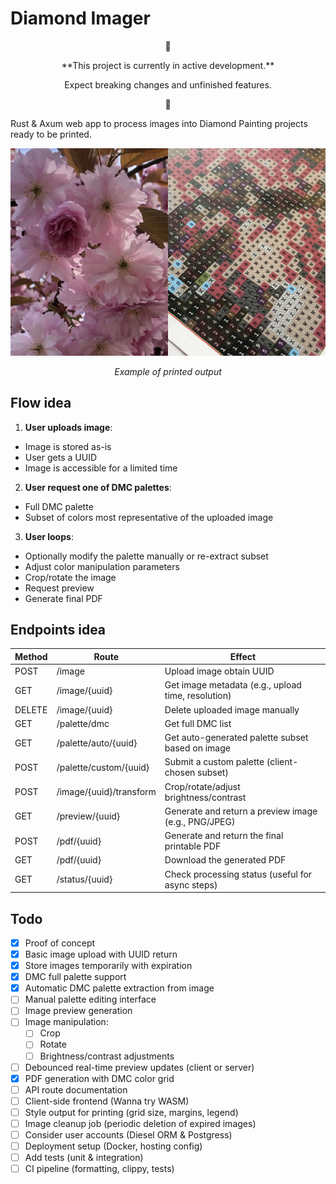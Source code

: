# Diamond Imager

<p align="center"> 🚧 </p>
<p align="center"> **This project is currently in active development.** </p>
<p align="center"> Expect breaking changes and unfinished features. </p>
<p align="center"> 🚧 </p>

Rust & Axum web app to process images into Diamond Painting projects ready to be printed.

<p align="center">
  <img alt="Example printed output" src="res/dithering_result.png">
</p>
<p align="center">
  <em> Example of printed output </em>
</p>

## Flow idea
1. **User uploads image**:
  - Image is stored as-is
  - User gets a UUID
  - Image is accessible for a limited time
2. **User request one of DMC palettes**:
  - Full DMC palette
  - Subset of colors most representative of the uploaded image
3. **User loops**:
  - Optionally modify the palette manually or re-extract subset
  - Adjust color manipulation parameters
  - Crop/rotate the image
  - Request preview
  - Generate final PDF

## Endpoints idea
| Method | Route | Effect |
|---|---|---|
| POST | /image | Upload image obtain UUID |
| GET | /image/{uuid} | Get image metadata (e.g., upload time, resolution) |
| DELETE | 	/image/{uuid} | Delete uploaded image manually |
| GET | /palette/dmc | Get full DMC list |
| GET | /palette/auto/{uuid} | Get auto-generated palette subset based on image |
| POST | /palette/custom/{uuid} | Submit a custom palette (client-chosen subset) |
| POST | /image/{uuid}/transform | Crop/rotate/adjust brightness/contrast |
| GET |	/preview/{uuid} | Generate and return a preview image (e.g., PNG/JPEG) |
| POST | /pdf/{uuid} | Generate and return the final printable PDF |
| GET | /pdf/{uuid} | 	Download the generated PDF |
| GET | /status/{uuid} | 	Check processing status (useful for async steps) |

## Todo
- [x] Proof of concept
- [x] Basic image upload with UUID return
- [x] Store images temporarily with expiration
- [x] DMC full palette support
- [x] Automatic DMC palette extraction from image
- [ ] Manual palette editing interface
- [ ] Image preview generation
- [ ] Image manipulation:
  - [ ] Crop
  - [ ] Rotate
  - [ ] Brightness/contrast adjustments
- [ ] Debounced real-time preview updates (client or server)
- [x] PDF generation with DMC color grid
- [ ] API route documentation
- [ ] Client-side frontend (Wanna try WASM)
- [ ] Style output for printing (grid size, margins, legend)
- [ ] Image cleanup job (periodic deletion of expired images)
- [ ] Consider user accounts (Diesel ORM & Postgress)
- [ ] Deployment setup (Docker, hosting config)
- [ ] Add tests (unit & integration)
- [ ] CI pipeline (formatting, clippy, tests)